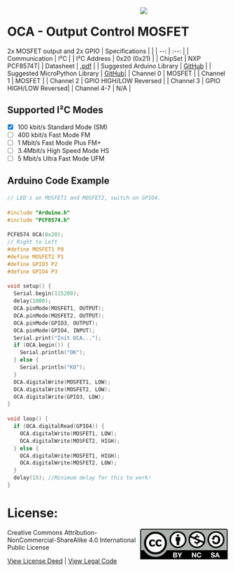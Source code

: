 <img src="assets/IWA.svg" width=200 align="right">

# OCA - Output Control MOSFET
2x MOSFET output and 2x GPIO
| Specifications | |
| --: | :--: |
| Communication | I²C |
| I²C Address | 0x20 (0x21) |
| ChipSet | NXP PCF8574T|
| Datasheet | [.pdf](https://www.nxp.com/docs/en/data-sheet/PCF8574_PCF8574A.pdf) |
| Suggested Arduino Library | [GitHub](https://github.com/xreef/PCF8574_library) |
| Suggested MicroPython Library | [GitHub](https://github.com/mcauser/micropython-pcf8574)|
| Channel 0 | MOSFET |
| Channel 1 | MOSFET |
| Channel 2 | GPIO HIGH/LOW Reversed |
| Channel 3 | GPIO HIGH/LOW Reversed|
| Channel 4-7 | N/A |

## Supported I²C Modes
- [X] 100 kbit/s Standard Mode (SM) 
- [ ] 400 kbit/s	Fast Mode	FM
- [ ] 1 Mbit/s	Fast Mode Plus	FM+
- [ ] 3.4Mbit/s	High Speed Mode	HS
- [ ] 5 Mbit/s	Ultra Fast Mode	UFM

## Arduino Code Example
```C
// LED's on MOSFET1 and MOSFET2, switch on GPIO4.

#include "Arduino.h"
#include "PCF8574.h"

PCF8574 OCA(0x20);
// Right to Left
#define MOSFET1 P0
#define MOSFET2 P1
#define GPIO3 P2
#define GPIO4 P3

void setup() {
  Serial.begin(115200);
  delay(1000);
  OCA.pinMode(MOSFET1, OUTPUT);
  OCA.pinMode(MOSFET2, OUTPUT);
  OCA.pinMode(GPIO3, OUTPUT);
  OCA.pinMode(GPIO4, INPUT);
  Serial.print("Init OCA...");
  if (OCA.begin()) {
    Serial.println("OK");
  } else {
    Serial.println("KO");
  }
  OCA.digitalWrite(MOSFET1, LOW);
  OCA.digitalWrite(MOSFET2, LOW);
  OCA.digitalWrite(GPIO3, LOW);
}

void loop() {
  if (OCA.digitalRead(GPIO4)) {
    OCA.digitalWrite(MOSFET1, LOW);
    OCA.digitalWrite(MOSFET2, HIGH);
  } else {
    OCA.digitalWrite(MOSFET1, HIGH);
    OCA.digitalWrite(MOSFET2, LOW);
  }
  delay(15); //Minimum delay for this to work!
}
```


# License: 
<img src="assets/CC-BY-NC-SA.svg" width=200 align="right">
Creative Commons Attribution-NonCommercial-ShareAlike 4.0 International Public License

[View License Deed](https://creativecommons.org/licenses/by-nc-sa/4.0/) | [View Legal Code](https://creativecommons.org/licenses/by-nc-sa/4.0/legalcode)
